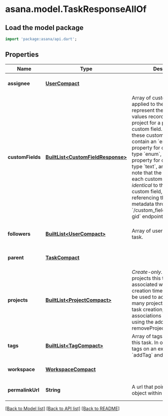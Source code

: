 # asana.model.TaskResponseAllOf

## Load the model package
```dart
import 'package:asana/api.dart';
```

## Properties
Name | Type | Description | Notes
------------ | ------------- | ------------- | -------------
**assignee** | [**UserCompact**](UserCompact.md) |  | [optional] [default to null]
**customFields** | [**BuiltList&lt;CustomFieldResponse&gt;**](CustomFieldResponse.md) | Array of custom field values applied to the task. These represent the custom field values recorded on this project for a particular custom field. For example, these custom field values will contain an &#x60;enum_value&#x60; property for custom fields of type &#x60;enum&#x60;, a &#x60;text_value&#x60; property for custom fields of type &#x60;text&#x60;, and so on. Please note that the &#x60;gid&#x60; returned on each custom field value *is identical* to the &#x60;gid&#x60; of the custom field, which allows referencing the custom field metadata through the &#x60;/custom_fields/custom_field-gid&#x60; endpoint. | [optional] [default to const []]
**followers** | [**BuiltList&lt;UserCompact&gt;**](UserCompact.md) | Array of users following this task. | [optional] [default to const []]
**parent** | [**TaskCompact**](TaskCompact.md) |  | [optional] [default to null]
**projects** | [**BuiltList&lt;ProjectCompact&gt;**](ProjectCompact.md) | *Create-only.* Array of projects this task is associated with. At task creation time, this array can be used to add the task to many projects at once. After task creation, these associations can be modified using the addProject and removeProject endpoints. | [optional] [default to const []]
**tags** | [**BuiltList&lt;TagCompact&gt;**](TagCompact.md) | Array of tags associated with this task. In order to change tags on an existing task use &#x60;addTag&#x60; and &#x60;removeTag&#x60;. | [optional] [default to const []]
**workspace** | [**WorkspaceCompact**](WorkspaceCompact.md) |  | [optional] [default to null]
**permalinkUrl** | **String** | A url that points directly to the object within Asana. | [optional] [default to null]

[[Back to Model list]](../README.md#documentation-for-models) [[Back to API list]](../README.md#documentation-for-api-endpoints) [[Back to README]](../README.md)


